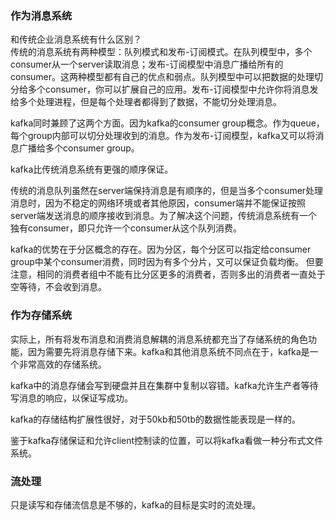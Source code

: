 ### 作为消息系统
和传统企业消息系统有什么区别？  
传统的消息系统有两种模型：队列模式和发布-订阅模式。在队列模型中，多个consumer从一个server读取消息；发布-订阅模型中消息广播给所有的consumer。这两种模型都有自己的优点和弱点。队列模型中可以把数据的处理切分给多个consumer，你可以扩展自己的应用。发布-订阅模型中允许你将消息发给多个处理进程，但是每个处理者都得到了数据，不能切分处理消息。  

kafka同时兼顾了这两个方面。因为kafka的consumer group概念。作为queue，每个group内部可以切分处理收到的消息。作为发布-订阅模型，kafka又可以将消息广播给多个consumer group。  

kafka比传统消息系统有更强的顺序保证。  

传统的消息队列虽然在server端保持消息是有顺序的，但是当多个consumer处理消息时，因为不稳定的网络环境或者其他原因，consumer端并不能保证按照server端发送消息的顺序接收到消息。为了解决这个问题，传统消息系统有一个独有consumer，即只允许一个consumer从这个队列消费。  

kafka的优势在于分区概念的存在。因为分区，每个分区可以指定给consumer group中某个consumer消费，同时因为有多个分片，又可以保证负载均衡。  但要注意，相同的消费者组中不能有比分区更多的消费者，否则多出的消费者一直处于空等待，不会收到消息。

### 作为存储系统

实际上，所有将发布消息和消费消息解耦的消息系统都充当了存储系统的角色功能，因为需要先将消息存储下来。kafka和其他消息系统不同点在于，kafka是一个非常高效的存储系统。  

kafka中的消息存储会写到硬盘并且在集群中复制以容错。kafka允许生产者等待写消息的响应，以保证写成功。  

kafka的存储结构扩展性很好，对于50kb和50tb的数据性能表现是一样的。  

鉴于kafka存储保证和允许client控制读的位置，可以将kafka看做一种分布式文件系统。  

### 流处理
只是读写和存储流信息是不够的，kafka的目标是实时的流处理。  

